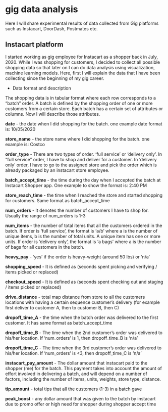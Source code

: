 # gig data analysis

Here I will share experimental results of data collected from Gig platforms such as Instacart, DoorDash, Postmates etc.


## Instacart platform

I started working as gig employee for Instacart as a shopper back in July, 2020. While I was shopping for customers, I decided to collect all possible shopping data so that later on I can do data analysis using visualization, machine learning models. Here, first I will explain the data that I have been collecting since the beginning of my gig career.

* Data format and description

The shopping data is in tabular format where each row corresponds to a “batch” order. A batch is defined by the shopping order of one or more customers from a certain store. Each batch has a certain set of attributes or columns. Now I will describe those attributes.

**date** - the date when I did shopping for the batch. one example date format is: 10/05/2020

**store_name** - the store name where I did shopping for the batch. one example is: Costco

**order_type** - There are two types of order. ‘full service’ or ‘delivery only’. In “full service” order, I have to shop and deliver for a customer. In ‘delivery only’ order, I have to go to the assigned store and pick the order which is already packaged by an instacart store employee.

**batch_accept_time** - the time during the day when I accepted the batch at Instacart Shopper app. One example to show the format is: 2:40 PM

**store_reach_time** - the time when I reached the store and started shopping for customers. Same format as batch_accept_time

**num_orders** - It denotes the number of customers I have to shop for. Usually the range of num_orders is 1-3

**num_items** - the number of total items that all the customers ordered in the batch. If order is ‘full service’, the format is ‘a/b’ where a is the number of unique items, b is the number of total units. A unique item has one or more units. If order is ‘delivery only’, the format is ‘a bags’ where a is the number of bags for all customers in the batch.

**heavy_pay** - ‘yes’ if the order is heavy-weight (around 50 lbs) or ‘n/a’

**shopping_speed** - It is defined as (seconds spent picking and verifying / items picked or replaced)

**checkout_speed** - It is defined as (seconds spent checking out and staging / items picked or replaced)

**drive_distance** - total map distance from store to all the customers locations with having a certain sequence customer’s delivery (for example first deliver to customer A, then to customer B, then C)

**dropoff_time_A** - the time when the batch order was delivered to the first customer. It has same format as batch_accept_time

 **dropoff_time_B** - The time when the 2nd customer’s order was delivered to his/her location. If ‘num_orders’ is 1, then dropoff_time_B is ‘n/a’

**dropoff_time_C** - The time when the 3rd customer’s order was delivered to his/her location. If ‘num_orders’ is <3, then dropoff_time_C is ‘n/a’

**instacart_pay_amount** - The dollar amount that instacart paid to the shopper (me) for the batch. This payment takes into account the amount of effort involved in delivering a batch, and will depend on a number of factors, including the number of items, units, weights, store type, distance. 

**tip_amount** - total tips that all the customers (1-3) in a batch gave

**peak_boost** - any dollar amount that was given to the batch by instacart due to promo offer or high need for shopper during shopper accept time









